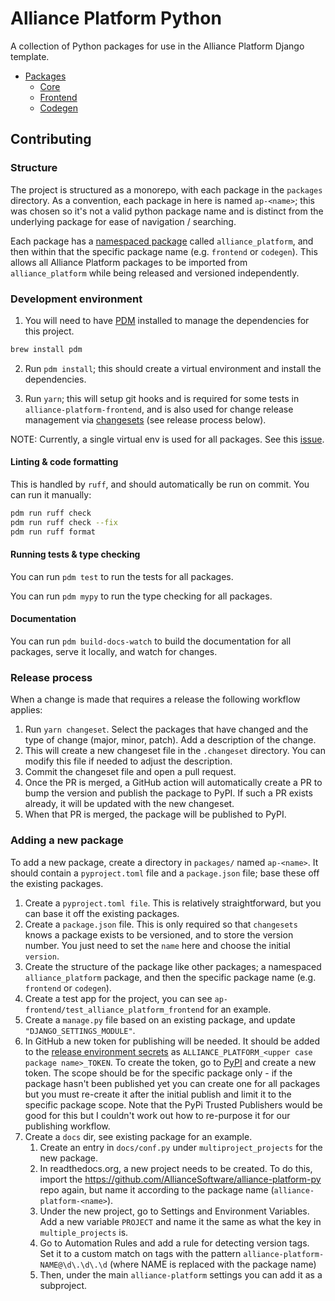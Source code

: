 # Alliance Platform Python

A collection of Python packages for use in the Alliance Platform Django template.

* [Packages](#packages)
    * [Core](packages/ap-core/README.md)
    * [Frontend](packages/ap-frontend/README.md)
    * [Codegen](packages/ap-codegen/README.md)

## Contributing

### Structure

The project is structured as a monorepo, with each package in the `packages` directory. As a convention, each package
in here is named `ap-<name>`; this was chosen so it's not a valid python package name and is distinct from the underlying
package for ease of navigation / searching.

Each package has a [namespaced package](https://packaging.python.org/en/latest/guides/packaging-namespace-packages/) called `alliance_platform`, and
then within that the specific package name (e.g. `frontend` or `codegen`). This allows all Alliance Platform packages
to be imported from `alliance_platform` while being released and versioned independently.

### Development environment

1. You will need to have [PDM](https://pdm-project.org/latest/) installed to manage the dependencies for this project.

```bash
brew install pdm 
```

2. Run `pdm install`; this should create a virtual environment and install the dependencies.

3. Run `yarn`; this will setup git hooks and is required for some tests in `alliance-platform-frontend`, and is also
   used for change release management via [changesets](https://github.com/changesets/changesets) (see release process below).

NOTE: Currently, a single virtual env is used for all packages. See this [issue](https://github.com/AllianceSoftware/alliance-platform-py/issues/7).

#### Linting & code formatting

This is handled by `ruff`, and should automatically be run on commit. You can run it manually:

```bash
pdm run ruff check
pdm run ruff check --fix
pdm run ruff format 
```

#### Running tests & type checking

You can run `pdm test` to run the tests for all packages.

You can run `pdm mypy` to run the type checking for all packages.

#### Documentation

You can run `pdm build-docs-watch` to build the documentation for all packages, serve it locally, and watch for changes.

### Release process

When a change is made that requires a release the following workflow applies:

1. Run `yarn changeset`. Select the packages that have changed and the type of change (major, minor, patch). Add a description of the change.
2. This will create a new changeset file in the `.changeset` directory. You can modify this file if needed to adjust the description.
3. Commit the changeset file and open a pull request.
4. Once the PR is merged, a GitHub action will automatically create a PR to bump the version and publish the package to PyPI. If such a PR
   exists already, it will be updated with the new changeset.
5. When that PR is merged, the package will be published to PyPI.

### Adding a new package

To add a new package, create a directory in `packages/` named `ap-<name>`. It should contain a `pyproject.toml` file and
a `package.json` file; base these off the existing packages.

1. Create a `pyproject.toml file`. This is relatively straightforward, but you can base it off the existing packages.
2. Create a `package.json` file. This is only required so that `changesets` knows a package exists to be versioned, and to
   store the version number. You just need to set the `name` here and choose the initial `version`.
3. Create the structure of the package like other packages; a namespaced `alliance_platform` package, and then the specific
   package name (e.g. `frontend` or `codegen`).
4. Create a test app for the project, you can see `ap-frontend/test_alliance_platform_frontend` for an example.
5. Create a `manage.py` file based on an existing package, and update `"DJANGO_SETTINGS_MODULE"`.
6. In GitHub a new token for publishing will be needed. It should be added to the [release environment secrets](https://github.com/AllianceSoftware/alliance-platform-py/settings/environments/2665697079/edit)
   as `ALLIANCE_PLATFORM_<upper case package name>_TOKEN`. To create the token, go to [PyPI](https://pypi.org/manage/account/token/) and create a new token. The
   scope should be for the specific package only - if the package hasn't been published yet you can create one for all packages but
   you must re-create it after the initial publish and limit it to the specific package scope. Note that the PyPi Trusted Publishers
   would be good for this but I couldn't work out how to re-purpose it for our publishing workflow.
7. Create a `docs` dir, see existing package for an example. 
   1. Create an entry in `docs/conf.py` under `multiproject_projects` for the new package.
   2. In readthedocs.org, a new project needs to be created. To do this, import the https://github.com/AllianceSoftware/alliance-platform-py repo
      again, but name it according to the package name (`alliance-platform-<name>`).
   3. Under the new project, go to Settings and Environment Variables. Add a new variable `PROJECT` and name it the same as
      what the key in `multiple_projects` is.
   4. Go to Automation Rules and add a rule for detecting version tags. Set it to a custom match on tags with the pattern `alliance-platform-NAME@\d\.\d\.\d` (where NAME is replaced with the package name)
   5. Then, under the main `alliance-platform` settings you can add it as a subproject.
